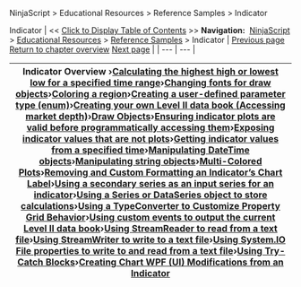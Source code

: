 ﻿
NinjaScript \> Educational Resources \> Reference Samples \> Indicator

Indicator
| \<\< [Click to Display Table of Contents](indicator2.md) \>\> **Navigation:**     [NinjaScript](ninjascript-1.md) \> [Educational Resources](educational_resources-1.md) \> [Reference Samples](reference_samples-1.md) \> Indicator | [Previous page](reference_samples-1.md) [Return to chapter overview](reference_samples-1.md) [Next page](calculating_the_highest_high_o-1.md) |
| --- | --- |

| Indicator Overview ›[Calculating the highest high or lowest low for a specified time range](calculating_the_highest_high_o-1.md)›[Changing fonts for draw objects](changing_fonts_for_draw_object-1.md)›[Coloring a region](coloring_a_region-1.md)›[Creating a user\-defined parameter type (enum)](creating_a_user-defined_parame-1.md)›[Creating your own Level II data book (Accessing market depth)](creating_your_own_level_ii_dat-1.md)›[Draw Objects](draw_objects-1.md)›[Ensuring indicator plots are valid before programmatically accessing them](ensuring_indicator_plots_are_v-1.md)›[Exposing indicator values that are not plots](exposing_indicator_values_that-1.md)›[Getting indicator values from a specified time](getting_indicator_values_from_-1.md)›[Manipulating DateTime objects](manipulating_datetime_objects-1.md)›[Manipulating string objects](manipulating_string_objects-1.md)›[Multi\-Colored Plots](multi-colored_plots-1.md)›[Removing and Custom Formatting an Indicator’s Chart Label](removing_and_custom_formatting-1.md)›[Using a secondary series as an input series for an indicator](using_a_secondary_series_as_an-1.md)›[Using a Series or DataSeries object to store calculations](using_a_series_or_dataseries_o-1.md)›[Using a TypeConverter to Customize Property Grid Behavior](using_a_typeconverter_to_custo-1.md)›[Using custom events to output the current Level II data book](using_custom_events_to_output_-1.md)›[Using StreamReader to read from a text file](using_streamreader_to_read_fro-1.md)›[Using StreamWriter to write to a text file](using_streamwriter_to_write_to-1.md)›[Using System.IO File properties to write to and read from a text file](using_system_io_file_propertie-1.md)›[Using Try\-Catch Blocks](using_try-catch_blocks-1.md)›[Creating Chart WPF (UI) Modifications from an Indicator](creating-chart-wpf-(ui)-modifi-1.md) |
| --- |
